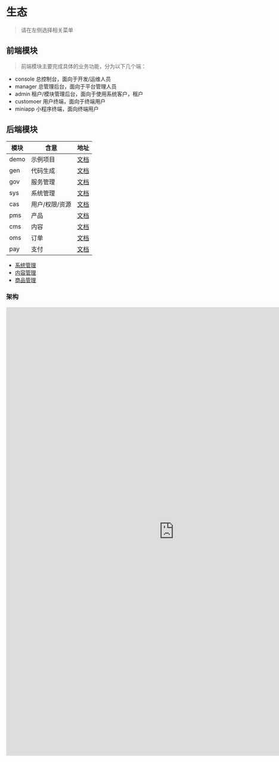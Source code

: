 # 生态

> 请在左侧选择相关菜单



## 前端模块

> 前端模块主要完成具体的业务功能，分为以下几个端：
- console 总控制台，面向于开发/运维人员
- manager 总管理后台，面向于平台管理人员
- admin 租户/模块管理后台，面向于使用系统客户，租户
- customoer 用户终端，面向于终端用户
- miniapp 小程序终端，面向终端用户

## 后端模块

| 模块   | 含意       | 地址                               |
|------|----------|----------------------------------|
| demo | 示例项目     | [文档](http://doc.wkclz.com/demo/) |
| gen  | 代码生成     | [文档](http://doc.wkclz.com/gen/)  |
| gov  | 服务管理     | [文档](http://doc.wkclz.com/gov/)  |
| sys  | 系统管理     | [文档](http://doc.wkclz.com/sys/)  |
| cas  | 用户/权限/资源 | [文档](http://doc.wkclz.com/cas/)  |
| pms  | 产品       | [文档](http://doc.wkclz.com/pms/)  |
| cms  | 内容       | [文档](http://doc.wkclz.com/cms/)  |
| oms  | 订单       | [文档](http://doc.wkclz.com/oms/)  |
| pay  | 支付       | [文档](http://doc.wkclz.com/pay/)  |


- [系统管理](./sys/sys.md)
- [内容管理](./cms/cms.md)
- [商品管理](./pms/pms.md)


### 架构
<iframe id="embed_dom" name="embed_dom" frameborder="0" style="display:block;width:900px; height:1200px;" src="https://www.processon.com/embed/5cc3b626e4b09a3e45ad9f14"></iframe>
